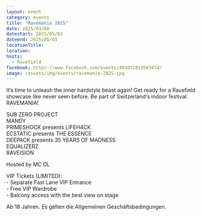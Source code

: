 ```yaml
---
layout: event
category: events
title: "Ravemania 2025"
date: 2025/03/08
datestart: 2025/05/03
dateend: 2025/05/03
locationTitle:
location:
hosts:
  - Ravefield
facebook: https://www.facebook.com/events/493072813583474/
image: /assets/img/events/ravemania-2025.jpg
---
```


It‘s time to unleash the inner hardstyle beast again! Get ready for a Ravefield showcase like never seen before. Be part of Switzerland‘s indoor festival: RAVEMANIA!

SUB ZERO PROJECT  
MANDY  
PRIMESHOCK presents LIFEH4CK  
ECSTATIC presents THE ESSENCE  
DEEPACK presents 35 YEARS OF MADNESS  
EQUALIZERZ  
RAVEISION

Hosted by MC DL

VIP Tickets (LIMITED):  
\- Separate Fast Lane VIP Entrance  
\- Free VIP Wardrobe  
\- Balcony access with the best view on stage

Ab 18 Jahren. Es gelten die Allgemeinen Geschäftsbedingungen.
